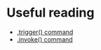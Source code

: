 # Useful reading
* [.trigger() command](https://docs.cypress.io/api/commands/trigger.html#Usage)
* [.invoke() command](https://docs.cypress.io/api/commands/invoke.html#Usage)
